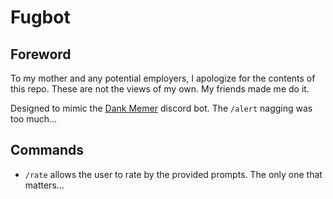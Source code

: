 # Fugbot

## Foreword
To my mother and any potential employers, I apologize for the contents of this repo. These are not the views of my own. My friends made me do it.

Designed to mimic the [Dank Memer](https://dankmemer.lol/) discord bot. The `/alert` nagging was too much...

## Commands
* `/rate` allows the user to rate by the provided prompts. The only one that matters...
